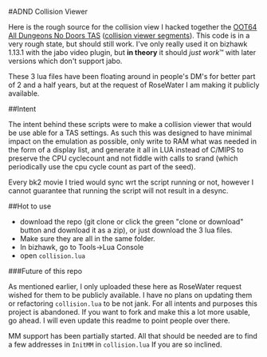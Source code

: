 #ADND Collision Viewer

Here is the rough source for the collision view I hacked together the [OOT64 All Dungeons No Doors TAS](https://www.youtube.com/watch?v=vtWr7wiS-Hw) ([collision viewer segments](https://www.youtube.com/watch?v=PNXj_QmwNDc)). This code is in a very rough state, but should still work. I've only really used it on bizhawk 1.13.1 with the jabo  video plugin, but **in theory** it should *just work*™ with later versions which don't support jabo.

These 3 lua files have been floating around in people's DM's for better part of 2 and a half years, but at the request of RoseWater I am making it publicly available. 

##Intent

The intent behind these scripts were to make a collision viewer that would be use able for a TAS settings. As such this was designed to have minimal impact on the emulation as possible, only write to RAM what was needed in the form of a display list, and generate it all in LUA instead of C/MIPS to preserve the CPU cyclecount and not fiddle with calls to srand (which periodically use the cpu cycle count as part of the seed).

Every bk2 movie I tried would sync wrt the script running or not, however I cannot guarantee that running the script will not result in a desync.

##Hot to use
* download the repo (git clone or click the green "clone or download" button and download it as a zip), or just download the 3 lua files. 
* Make sure they are all in the same folder.
* In bizhawk, go to Tools->Lua Console
* open `collision.lua`

###Future of this repo

As mentioned earlier, I only uploaded these here as RoseWater request wished for them to be publicly available. I have no plans on updating them or refactoring `collision.lua` to be not jank. For all intents and purposes this project is abandoned. If you want to fork and make this a lot more usable, go ahead. I will even update this readme to point people over there.

MM support has been partially started. All that should be needed are to find a few addresses in `InitMM` in `collision.lua` If you are so inclined.
